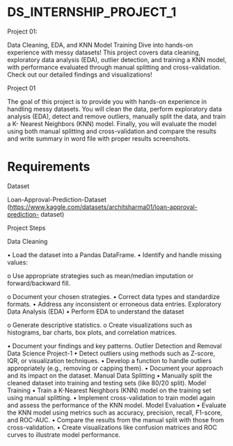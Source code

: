 # DS_INTERNSHIP_PROJECT_1

Project 01: 

Data Cleaning, EDA, and KNN Model Training Dive into hands-on experience with messy datasets! This project covers data cleaning, exploratory data analysis (EDA), outlier detection, and training a KNN model, with performance evaluated through manual splitting and cross-validation. Check out our detailed findings and visualizations!

Project 01 

The goal of this project is to provide you with hands-on experience in handling 
messy datasets. You will clean the data, perform exploratory data analysis 
(EDA), detect and remove outliers, manually split the data, and train a K-
Nearest Neighbors (KNN) model. Finally, you will evaluate the model using both 
manual splitting and cross-validation and compare the results  and write 
summary in word file with proper results screenshots. 

# Requirements 
Dataset 

Loan-Approval-Prediction-Dataset 
(https://www.kaggle.com/datasets/architsharma01/loan-approval-prediction-
dataset) 
 
Project Steps 

Data Cleaning

• Load the dataset into a Pandas DataFrame. 
• Identify and handle missing values: 

o Use appropriate strategies such as mean/median imputation or 
forward/backward fill. 

o Document your chosen strategies. 
• Correct data types and standardize formats. 
• Address any inconsistent or erroneous data entries. 
Exploratory Data Analysis (EDA) 
• Perform EDA to understand the dataset 

o Generate descriptive statistics. 
o Create visualizations such as histograms, bar charts, box plots, and 
correlation matrices. 

• Document your findings and key patterns. 
Outlier Detection and Removal 
Data Science  Project-1 
• Detect outliers using methods such as Z-score, IQR, or visualization 
techniques. 
• Develop a function to handle outliers appropriately (e.g., removing or 
capping them). 
• Document your approach and its impact on the dataset. 
Manual Data Splitting 
• Manually split the cleaned dataset into training and testing sets (like 80/20 
split). 
Model Training 
• Train a K-Nearest Neighbors (KNN) model on the training set using manual 
splitting. 
• Implement cross-validation to train model again and assess the performance 
of the KNN model. 
Model Evaluation 
• Evaluate the KNN model using metrics such as accuracy, precision, recall, 
F1-score, and ROC-AUC. 
• Compare the results from the manual split with those from cross-validation. 
• Create visualizations like confusion matrices and ROC curves to illustrate 
model performance.
